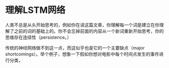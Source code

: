 理解LSTM网络
=======
人类不总是从头开始思考的，例如你在读这篇文章，你理解每一个词是建立在你理解了之前的词的基础上的。你不会忘掉前面的内容从一个新词重新开始思考，你的思维存在连续性（persistence。）

传统的神经网络做不到这一点，而这似乎也是它的一个主要缺点（major shortcomings）。举个例子，想象一下假如你想对电影中每个时间点发生的事件进行分类，
